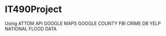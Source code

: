 # IT490Project
Using 
  ATTOM API
  GOOGLE MAPS
  GOOGLE COUNTY
  FBI CRIME DB
  YELP
  NATIONAL FLOOD DATA
